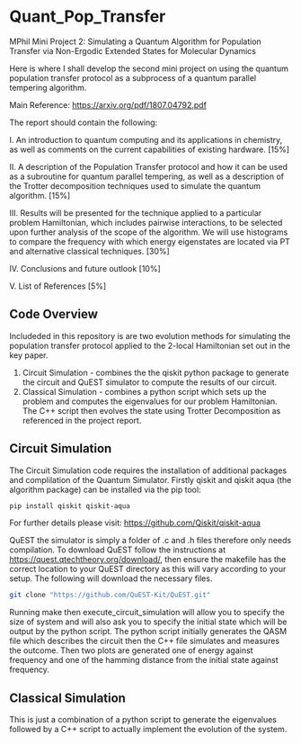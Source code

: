 # Quant_Pop_Transfer
MPhil Mini Project 2: Simulating a Quantum Algorithm for Population Transfer via Non-Ergodic Extended States for Molecular Dynamics

Here is where I shall develop the second mini project on using the quantum population transfer protocol as a subprocess of a quantum parallel tempering algorithm. 

Main Reference: https://arxiv.org/pdf/1807.04792.pdf

The report should contain the following:

I. An introduction to quantum computing and its applications in chemistry, as well as comments on the current capabilities of existing hardware. 						       [15%] 

II. A description of the Population Transfer protocol and how it can be used as a subroutine for quantum parallel tempering, as well as a description of the Trotter decomposition techniques used  to simulate the quantum algorithm.								        [15%]

III. Results will be presented for the technique applied to a particular problem Hamiltonian, which includes pairwise interactions, to be selected upon further analysis of the scope of the algorithm. We will use histograms to compare the frequency with which energy eigenstates are located via PT and alternative classical techniques. 								        [30%]

IV. Conclusions and future outlook								        [10%]

V. List of References										          [5%]

## Code Overview
Includeded in this repository is are two evolution methods for simulating the population transfer protocol applied to the 2-local Hamiltonian set out in the key paper. 
1. Circuit Simulation - combines the the qiskit python package to generate the circuit and QuEST simulator to compute the results of our circuit. 
2. Classical Simulation - combines a python script which sets up the problem and computes the eigenvalues for our problem Hamiltonian. The C++ script then evolves the state using Trotter Decomposition as referenced in the project report. 

## Circuit Simulation
The Circuit Simulation code requires the installation of additional packages and complilation of the Quantum Simulator. 
Firstly qiskit and qiskit aqua (the algorithm package) can be installed via the pip tool:

```bash
pip install qiskit qiskit-aqua
```
For further details please visit: https://github.com/Qiskit/qiskit-aqua

QuEST the simulator is simply a folder of .c and .h files therefore only needs compilation. To download QuEST follow the instructions at https://quest.qtechtheory.org/download/, then ensure the makefile has the correct location to your QuEST directory as this will vary according to your setup. The following will download the necessary files.
```bash
git clone "https://github.com/QuEST-Kit/QuEST.git"
```
Running make then execute_circuit_simulation will allow you to specify the size of system and will also ask you to specify the initial state which will be output by the python script. The python script initially generates the QASM file which describes the circuit then the C++ file simulates and measures the outcome. Then two plots are generated one of energy against frequency and one of the hamming distance from the initial state against frequency.

## Classical Simulation
This is just a combination of a python script to generate the eigenvalues followed by a C++ script to actually implement the evolution of the system. 

